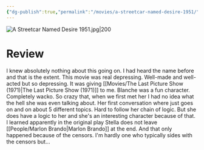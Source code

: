 ```yaml
---
{"dg-publish":true,"permalink":"/movies/a-streetcar-named-desire-1951/","tags":["movies"],"created":"2024-05-20","updated":"2025-03-13"}
---
```



![A Streetcar Named Desire 1951.jpg|200](/img/user/_sys/Attachments/A%20Streetcar%20Named%20Desire%201951.jpg)

# Review

I knew absolutely nothing about this going on. I had heard the name before and that is the extent. This movie was real depressing. Well-made and well-acted but so depressing. It was giving [[Movies/The Last Picture Show (1971)\|The Last Picture Show (1971)]] to me. Blanche was a fun character. Completely wacko. So crazy that, when we first met her I had no idea what the hell she was even talking about. Her first conversation where just goes on and on about 5 different topics. Hard to follow her chain of logic. But she does have a logic to her and she's an interesting character because of that. I learned apparently in the original play Stella does not leave [[People/Marlon Brando\|Marlon Brando]] at the end. And that only happened because of the censors. I'm hardly one who typically sides with the censors but...
